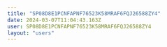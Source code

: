 ```yaml
---
title: "SP08D8E1PCNFAPNF76523K58MRAF6FQJ26588ZY4"
date: 2024-03-07T11:04:43.163Z
user: SP08D8E1PCNFAPNF76523K58MRAF6FQJ26588ZY4
layout: "users"
---
```

    
